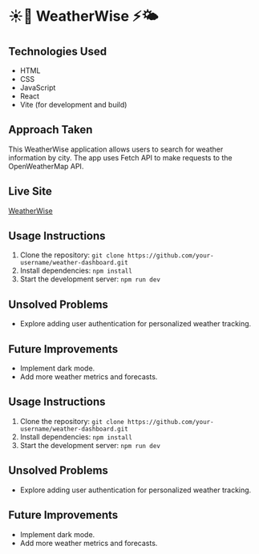 #  ☀️💨 WeatherWise ⚡️🌤️

## Technologies Used
- HTML
- CSS
- JavaScript
- React
- Vite (for development and build)

## Approach Taken
This WeatherWise application allows users to search for weather information by city. The app uses Fetch API to make requests to the OpenWeatherMap API.


## Live Site
 [WeatherWise](https://weathewise.netlify.app/)

## Usage Instructions
1. Clone the repository: `git clone https://github.com/your-username/weather-dashboard.git`
2. Install dependencies: `npm install`
3. Start the development server: `npm run dev`

## Unsolved Problems
- Explore adding user authentication for personalized weather tracking.

## Future Improvements
- Implement dark mode.
- Add more weather metrics and forecasts.

## Usage Instructions
1. Clone the repository: `git clone https://github.com/your-username/weather-dashboard.git`
2. Install dependencies: `npm install`
3. Start the development server: `npm run dev`

## Unsolved Problems
- Explore adding user authentication for personalized weather tracking.

## Future Improvements
- Implement dark mode.
- Add more weather metrics and forecasts.
